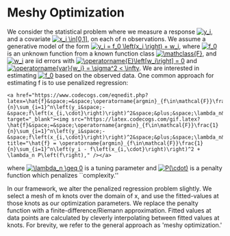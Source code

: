 # Meshy Optimization

We consider the statistical problem where we measure a response <a href="https://www.codecogs.com/eqnedit.php?latex=y_i" target="_blank"><img src="https://latex.codecogs.com/gif.latex?y_i" title="y_i" /></a>, and a covariate <a href="https://www.codecogs.com/eqnedit.php?latex=x_i&space;\in[0,1]" target="_blank"><img src="https://latex.codecogs.com/gif.latex?x_i&space;\in[0,1]" title="x_i \in[0,1]" /></a>, on each of n observations. We assume a generative model of the form <a href="https://www.codecogs.com/eqnedit.php?latex=y_i&space;=&space;f_0&space;\left(x_i&space;\right)&space;&plus;&space;w_i" target="_blank"><img src="https://latex.codecogs.com/gif.latex?y_i&space;=&space;f_0&space;\left(x_i&space;\right)&space;&plus;&space;w_i" title="y_i = f_0 \left(x_i \right) + w_i" /></a>, where <a href="https://www.codecogs.com/eqnedit.php?latex=f_0" target="_blank"><img src="https://latex.codecogs.com/gif.latex?f_0" title="f_0" /></a> is an unknown function from a known function class <a href="https://www.codecogs.com/eqnedit.php?latex=\mathclass{F}" target="_blank"><img src="https://latex.codecogs.com/gif.latex?\mathclass{F}" title="\mathclass{F}" /></a>, and <a href="https://www.codecogs.com/eqnedit.php?latex=w_i" target="_blank"><img src="https://latex.codecogs.com/gif.latex?w_i" title="w_i" /></a> are iid errors with <a href="https://www.codecogs.com/eqnedit.php?latex=\operatorname{E}\left[w_i\right]&space;=&space;0" target="_blank"><img src="https://latex.codecogs.com/gif.latex?\operatorname{E}\left[w_i\right]&space;=&space;0" title="\operatorname{E}\left[w_i\right] = 0" /></a> and <a href="https://www.codecogs.com/eqnedit.php?latex=\operatorname{var}{w_i}&space;=&space;\sigma^2&space;<&space;\infty" target="_blank"><img src="https://latex.codecogs.com/gif.latex?\operatorname{var}{w_i}&space;=&space;\sigma^2&space;<&space;\infty" title="\operatorname{var}{w_i} = \sigma^2 < \infty" /></a>. We are interested in estimating <a href="https://www.codecogs.com/eqnedit.php?latex=f_0" target="_blank"><img src="https://latex.codecogs.com/gif.latex?f_0" title="f_0" /></a> based on the observed data. One common approach for estimating f is to use penalized regression:

	<a href="https://www.codecogs.com/eqnedit.php?latex=\hat{f}&space;=&space;\operatorname{argmin}_{f\in\mathcal{F}}\frac{1}{n}\sum_{i=1}^n\left(y_i&space;-&space;f\left(x_{i,\cdot}\right)\right)^2&space;&plus;&space;\lambda_n&space;P\left(f\right)," target="_blank"><img src="https://latex.codecogs.com/gif.latex?\hat{f}&space;=&space;\operatorname{argmin}_{f\in\mathcal{F}}\frac{1}{n}\sum_{i=1}^n\left(y_i&space;-&space;f\left(x_{i,\cdot}\right)\right)^2&space;&plus;&space;\lambda_n&space;P\left(f\right)," title="\hat{f} = \operatorname{argmin}_{f\in\mathcal{F}}\frac{1}{n}\sum_{i=1}^n\left(y_i - f\left(x_{i,\cdot}\right)\right)^2 + \lambda_n P\left(f\right)," /></a>

where <a href="https://www.codecogs.com/eqnedit.php?latex=\lambda_n&space;\geq&space;0" target="_blank"><img src="https://latex.codecogs.com/gif.latex?\lambda_n&space;\geq&space;0" title="\lambda_n \geq 0" /></a> is a tuning parameter and <a href="https://www.codecogs.com/eqnedit.php?latex=P(\cdot)" target="_blank"><img src="https://latex.codecogs.com/gif.latex?P(\cdot)" title="P(\cdot)" /></a> is a penalty function which penalizes ``complexity.''

In our framework, we alter the penalized regression problem slightly. We select a mesh of m knots over the domain of x, and use the fitted-values at those knots as our optimization parameters. We replace the penalty function with a finite-difference/Riemann approximation. Fitted values at data points are calculated by cleverly interpolating between fitted values at knots. For brevity, we refer to the general approach as 'meshy optimization.' 
